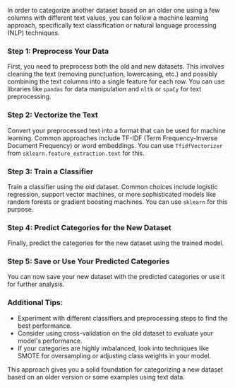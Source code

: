 In order to categorize another dataset based on an older one using a few columns with different text values, you can follow a machine learning approach, specifically text classification or natural language processing (NLP) techniques. 

### Step 1: Preprocess Your Data

First, you need to preprocess both the old and new datasets. This involves cleaning the text (removing punctuation, lowercasing, etc.) and possibly combining the text columns into a single feature for each row. You can use libraries like `pandas` for data manipulation and `nltk` or `spaCy` for text preprocessing.

### Step 2: Vectorize the Text

Convert your preprocessed text into a format that can be used for machine learning. Common approaches include TF-IDF (Term Frequency-Inverse Document Frequency) or word embeddings. You can use `TfidfVectorizer` from `sklearn.feature_extraction.text` for this.

### Step 3: Train a Classifier

Train a classifier using the old dataset. Common choices include logistic regression, support vector machines, or more sophisticated models like random forests or gradient boosting machines. You can use `sklearn` for this purpose.

### Step 4: Predict Categories for the New Dataset

Finally, predict the categories for the new dataset using the trained model.

### Step 5: Save or Use Your Predicted Categories

You can now save your new dataset with the predicted categories or use it for further analysis.

### Additional Tips:

- Experiment with different classifiers and preprocessing steps to find the best performance.
- Consider using cross-validation on the old dataset to evaluate your model's performance.
- If your categories are highly imbalanced, look into techniques like SMOTE for oversampling or adjusting class weights in your model.

This approach gives you a solid foundation for categorizing a new dataset based on an older version or some examples using text data.